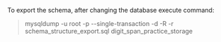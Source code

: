 To export the schema, after changing the database execute command:

> mysqldump -u root -p --single-transaction -d -R  -r schema_structure_export.sql digit_span_practice_storage
